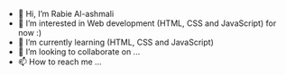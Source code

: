 - 👋 Hi, I’m Rabie Al-ashmali
- 👀 I’m interested in Web development (HTML, CSS and JavaScript) for now :)
- 🌱 I’m currently learning (HTML, CSS and JavaScript) 
- 💞️ I’m looking to collaborate on ...
- 📫 How to reach me ...

<!---
AL-ASHMALI/AL-ASHMALI is a ✨ special ✨ repository because its `README.md` (this file) appears on your GitHub profile.
You can click the Preview link to take a look at your changes.
--->
